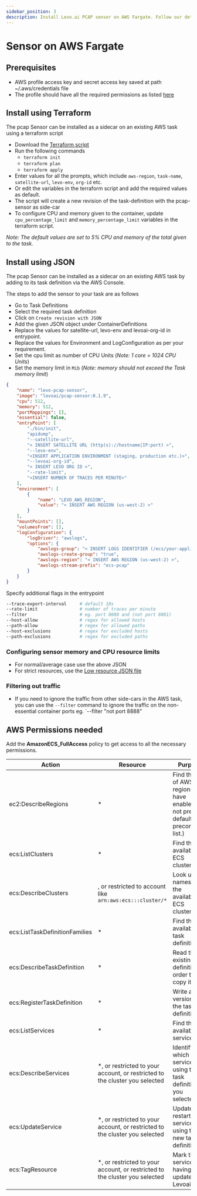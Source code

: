 ```yaml
---
sidebar_position: 3
description: Install Levo.ai PCAP sensor on AWS Fargate. Follow our detailed guide for setup, configuration, and robust API traffic capture and analysis.
---
```


# Sensor on AWS Fargate

## Prerequisites
- AWS profile access key and secret access key saved at path  ~/.aws/credentials file
- The profile should have all the required permissions as listed [here](#aws-permissions)

## Install using Terraform

The pcap Sensor can be installed as a sidecar on an existing AWS task using a terraform script

- Download the [Terraform script](../../static/artifacts/pcap-sensor/main.tf)
- Run the following commands
    - `terraform init`
    - `terraform plan`
    - `terraform apply`
- Enter values for all the prompts, which include `aws-region`, `task-name`, `satellite-url`, `levo-env`, `org-id` etc.
- Or edit the variables in the terraform script and add the required values as default.
- The script will create a new revision of the task-definition with the pcap-sensor as side-car
- To configure CPU and memory given to the container, update `cpu_percentage_limit` and `memory_percentage_limit` variables in the terraform script.

*Note: The default values are set to 5% CPU and memory of the total given to the task.*


## Install using JSON

The pcap Sensor can be installed as a sidecar on an existing AWS task by adding to its task definition via the AWS Console.

The steps to add the sensor to your task are as follows

- Go to Task Definitions
- Select the required task definition
- Click on `Create revision with JSON`
- Add the given JSON object under ContainerDefinitions
- Replace the values for satellite-url, levo-env and levoai-org-id in entrypoint.
- Replace the values for Environment and LogConfiguration as per your requirement.
- Set the cpu limit as number of CPU Units (*Note: 1 core = 1024 CPU Units*)
- Set the memory limit in `Mib` (*Note: memory should not exceed the Task memory limit*)

```json
{
    "name": "levo-pcap-sensor",
    "image": "levoai/pcap-sensor:0.1.9",
    "cpu": 512,
    "memory": 512,
    "portMappings": [],
    "essential": false,
    "entryPoint": [
        "./bin/init",
        "apidump",
        "--satellite-url",
        "< INSERT SATELLITE URL (http(s)://hostname|IP:port) >",
        "--levo-env",
        "<INSERT APPLICATION ENVIRONMENT (staging, production etc.)>",
        "--levoai-org-id",
        "< INSERT LEVO ORG ID >",
        "--rate-limit",
        "<INSERT NUMBER OF TRACES PER MINUTE>"
    ],
    "environment": [
        {
            "name": "LEVO_AWS_REGION",
            "value": "< INSERT AWS REGION (us-west-2) >"
        }
    ],
    "mountPoints": [],
    "volumesFrom": [],
    "logConfiguration": {
        "logDriver": "awslogs",
        "options": {
            "awslogs-group": "< INSERT LOGS IDENTIFIER (/ecs/your-application-pcap) >",
            "awslogs-create-group": "true",
            "awslogs-region": "< INSERT AWS REGION (us-west-2) >",
            "awslogs-stream-prefix": "ecs-pcap"
        }
    }
}
```

Specify additional flags in the entrypoint
```bash
--trace-export-interval     # default 10s
--rate-limit                # number of traces per minute
--filter                    # eg. port 8080 and (not port 8081)
--host-allow                # regex for allowed hosts
--path-allow                # regex for allowed paths
--host-exclusions           # regex for excluded hosts
--path-exclusions           # regex for excluded paths
```

### Configuring sensor memory and CPU resource limits

- For normal/average case use the above JSON
- For strict resources, use the [Low resource JSON file](../../static/artifacts/pcap-sensor/low_resource.json)

### Filtering out traffic
- If you need to ignore the traffic from other side-cars in the AWS task, you can use the `--filter` command to ignore the traffic on the non-essential container ports
eg. `--filter "not port 8888"

<a id="aws-permissions"></a>

## AWS Permissions needed

Add the **AmazonECS_FullAccess** policy to get access to all the necessary permissions.

| Action                      | Resource                                               | Purpose                                                                                      |
|-----------------------------|--------------------------------------------------------|----------------------------------------------------------------------------------------------|
| ec2:DescribeRegions         | *                                                      | Find the list of AWS regions you have enabled. (If not present, defaults to a precompiled list.) |
| ecs:ListClusters            | *                                                      | Find the available ECS clusters.                                                             |
| ecs:DescribeClusters        | , or restricted to account like `arn:aws:ecs:::cluster/*` | Look up the names of the available ECS clusters.                                              |
| ecs:ListTaskDefinitionFamilies | *                                                  | Find the available task definitions.                                                         |
| ecs:DescribeTaskDefinition  | *                                                      | Read the existing task definition in order to copy it.                                        |
| ecs:RegisterTaskDefinition  | *                                                      | Write a new version of the task definition.                                                  |
| ecs:ListServices            | *                                                      | Find the available services.                                                                 |
| ecs:DescribeServices        | *, or restricted to your account, or restricted to the cluster you selected | Identify which services are using the task definition you selected.                 |
| ecs:UpdateService           | *, or restricted to your account, or restricted to the cluster you selected | Update and restart the service using the new task definition.                             |
| ecs:TagResource             | *, or restricted to your account, or restricted to the cluster you selected | Mark the service as having been updated by Levoai.

